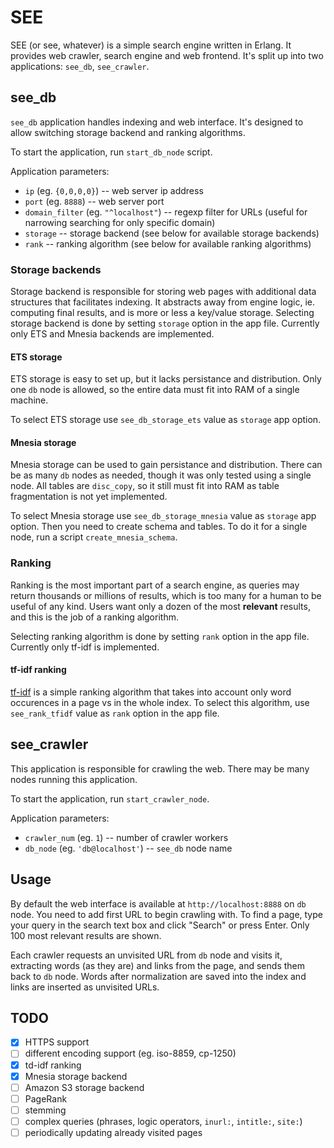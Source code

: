# SEE

SEE (or see, whatever) is a simple search engine written in Erlang.
It provides web crawler, search engine and web frontend. It's split
up into two applications: `see_db`, `see_crawler`.

## see_db

`see_db` application handles indexing and web interface.
It's designed to allow switching storage backend and ranking algorithms.

To start the application, run `start_db_node` script.

Application parameters:
* `ip` (eg. `{0,0,0,0}`) -- web server ip address
* `port` (eg. `8888`) -- web server port
* `domain_filter` (eg. `"^localhost"`) -- regexp filter for URLs (useful for narrowing searching for only specific domain)
* `storage` -- storage backend (see below for available storage backends)
* `rank` -- ranking algorithm (see below for available ranking algorithms)

### Storage backends

Storage backend is responsible for storing web pages with additional data structures that facilitates indexing. It abstracts away from engine logic, ie. computing final results, and is more or less a key/value storage. Selecting storage backend is done by setting `storage` option in the app file. Currently only ETS and Mnesia backends are implemented.

#### ETS storage

ETS storage is easy to set up, but it lacks persistance and distribution.
Only one `db` node is allowed, so the entire data must fit into RAM of a single machine.

To select ETS storage use `see_db_storage_ets` value as `storage` app option.

#### Mnesia storage

Mnesia storage can be used to gain persistance and distribution. There can 
be as many `db` nodes as needed, though it was only tested using a single node.
All tables are `disc_copy`, so it still must fit into RAM as table fragmentation 
is not yet implemented.

To select Mnesia storage use `see_db_storage_mnesia` value as `storage` app option.
Then you need to create schema and tables. To do it for a single node, run a script 
`create_mnesia_schema`.

### Ranking

Ranking is the most important part of a search engine, as queries may return thousands or millions of results, which is too many for a human to be useful of any kind. Users want only a dozen of the most **relevant** results, and this is the job of a ranking algorithm.

Selecting ranking algorithm is done by setting `rank` option in the app file. Currently only tf-idf is implemented.

#### tf-idf ranking

[tf-idf](https://en.wikipedia.org/wiki/Tf%E2%80%93idf) is a simple ranking algorithm that takes into account only word occurences in a page vs in the whole index. To select this algorithm, use `see_rank_tfidf` value as `rank` option in the app file.

## see_crawler

This application is responsible for crawling the web.
There may be many nodes running this application.

To start the application, run `start_crawler_node`.

Application parameters:
* `crawler_num` (eg. `1`) -- number of crawler workers
* `db_node` (eg. `'db@localhost'`) -- `see_db` node name

## Usage

By default the web interface is available at `http://localhost:8888` on `db` node. You need to add first
URL to begin crawling with. To find a page, type your query in the search text box and click "Search" or press Enter. Only 100 most relevant results are shown.

Each crawler requests an unvisited URL from `db` node and visits it, extracting words (as they are) and links from the page,
and sends them back to `db` node. Words after normalization are saved into the index and links are inserted as
unvisited URLs.

## TODO

- [x] HTTPS support
- [ ] different encoding support (eg. iso-8859, cp-1250)
- [x] td-idf ranking
- [x] Mnesia storage backend
- [ ] Amazon S3 storage backend
- [ ] PageRank
- [ ] stemming
- [ ] complex queries (phrases, logic operators, `inurl:`, `intitle:`, `site:`)
- [ ] periodically updating already visited pages
